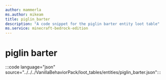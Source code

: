 ```yaml
---
author: mammerla
ms.author: mikeam
title: piglin_barter
description: "A code snippet for the piglin barter entity loot table"
ms.service: minecraft-bedrock-edition
---
```


# piglin barter

:::code language="json" source="../../../VanillaBehaviorPack/loot_tables/entities/piglin_barter.json":::
